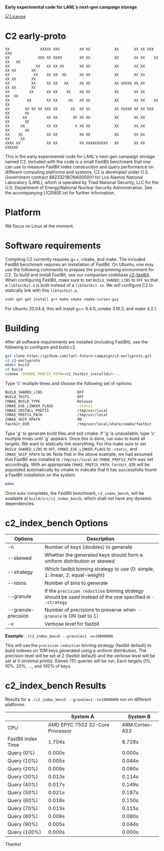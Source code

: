 **Early experimental code for LANL's next-gen campaign storage**

[![License](https://img.shields.io/badge/license-New%20BSD-blue.svg)](LICENSE.txt)

C2 early-proto
================

```
XX              XXXXX XXX         XX XX           XX       XX XX XXX         XXX
XX             XXX XX XXXX        XX XX           XX       XX XX    XX     XX   XX
XX            XX   XX XX XX       XX XX           XX       XX XX      XX XX       XX
XX           XX    XX XX  XX      XX XX           XX       XX XX      XX XX       XX
XX          XX     XX XX   XX     XX XX           XX XXXXX XX XX      XX XX       XX
XX         XX      XX XX    XX    XX XX           XX       XX XX     XX  XX
XX        XX       XX XX     XX   XX XX           XX       XX XX    XX   XX
XX       XX XX XX XXX XX      XX  XX XX           XX XXXXX XX XX XXX     XX       XX
XX      XX         XX XX       XX XX XX           XX       XX XX         XX       XX
XX     XX          XX XX        X XX XX           XX       XX XX         XX       XX
XX    XX           XX XX          XX XX           XX       XX XX          XX     XX
XXXX XX            XX XX          XX XXXXXXXXXX   XX       XX XX            XXXXXX
```

This is the early experimental code for LANL's next-gen campaign storage named C2. Included with the code is a small FastBit benchmark that one can use to measure FastBit index construction and query performance on different computing platforms and systems. C2 is developed under U.S. Government contract 89233218CNA000001 for Los Alamos National Laboratory (LANL), which is operated by Triad National Security, LLC for the U.S. Department of Energy/National Nuclear Security Administration. See the accompanying LICENSE.txt for further information.

# Platform

We focus on Linux at the moment.

# Software requirements

Compiling C2 currently requires g++, cmake, and make. The included FastBit benchmark requires an installation of FastBit. On Ubuntu, one may use the following commands to prepare the programming environment for C2. To build and install FastBit, see our companion codebase [c2-fastbit](https://github.com/lanl-future-campaign/c2-fastbit). When configuring FastBit, make sure to set `BUILD_SHARED_LIBS` to `OFF` so that a `libfastbit.a` is built instead of a `libfastbit.so`. We will configure C2 to statically link with this `libfastbit.a`.

```bash
sudo apt-get install g++ make cmake cmake-curses-gui
```

For Ubuntu 20.04.4, this will install g++ 9.4.0, cmake 3.16.3, and make 4.2.1.

# Building

After all software requirements are installed (including FastBit), use the following to configure and build c2.

```bash
git clone https://github.com/lanl-future-campaign/c2-earlyproto.git
cd c2-earlyproto
mkdir build
cd build
ccmake -DCMAKE_PREFIX_PATH=<c2_fastbit_installdir> ..
```

Type 'c' multiple times and choose the following set of options:

```bash
BUILD_SHARED_LIBS                OFF
BUILD_TESTS                      OFF
CMAKE_BUILD_TYPE                 Release
CMAKE_EXE_LINKER_FLAGS           -static
CMAKE_INSTALL_PREFIX             /tmp/usr/local
CMAKE_PREFIX_PATH                /tmp/usr/local
CMAKE_SKIP_RPATH                 ON
fastbit_DIR                      /tmp/usr/local/share/cmake/fastbit
```

Type 'g' to generate build files and exit cmake. If 'g' is unavailable, type 'c' multiple times until 'g' appears. Once this is done, run `make` to build all targets. We want to statically link everything. For this make sure to set `BUILD_SHARED_LIBS` to `OFF`, `CMAKE_EXE_LINKER_FLAGS` to `-static`, and `CMAKE_SKIP_RPATH` to `ON`. Note that in the above example, we had assumed that FastBit was installed to `/tmp/usr/local` so `CMAKE_PREFIX_PATH` was set accordingly. With an appropriate `CMAKE_PREFIX_PATH`, `fastbit_DIR` will be populated automatically by cmake to indicate that it has successfully found a FastBit installation on the system.

```bash
make
```

Once `make` completes, the FastBit benchmark, `c2_index_bench`, will be available at `build/src/c2_index_bench`, which shall not have any dynamic dependencies.

# c2_index_bench Options

| Options             | Description                                                                                                  |
|---------------------|--------------------------------------------------------------------------------------------------------------|
| -n                  | Number of keys (doubles) to generate                                                                         |
| --skewed            | Whether the generated keys should form a uniform distribution or skewed                                      |
| --strategy          | Which fastbit binning strategy to use (0: simple, 1: linear, 2: equal-weight)                                |
| --nbins             | Number of bins to generate                                                                                   |
| --granule           | If the `precision reduction` binning strategy should be used instead of the one specified in `--strategy`    |
| --granule-precision | Number of precisions to preserve when `--granule` is ON (set to 1)                                           |
| -v                  | Verbose level for fastbit                                                                                    |

**Example**: `./c2_index_bench --granule=1 -n=10000000`.

This will use the `precision reduction` binning strategy (fastbit default) to build indexes on 10M keys generated using a uniform distribution. The precision level will be set at 2 (fastbit default) and the verbose level will be set at 0 (minimal prints). Eleven (11) queries will be run. Each targets 0%, 10%, 20%, ..., and 100% of keys.

# c2_index_bench Results

Results for a `./c2_index_bench --granule=1 -n=10000000` run on different platforms.

|                    | System A                         | System B       |
|--------------------|----------------------------------|----------------|
| CPU                | AMD EPYC 7502 32-Core Processor  | ARM Cortex-A53 |
| FastBit Index Time | 1.704s                           | 8.728s         |
| Query (0%)         | 0.000s                           | 0.000s         |
| Query (10%)        | 0.005s                           | 0.044s         |
| Query (20%)        | 0.009s                           | 0.080s         |
| Query (30%)        | 0.013s                           | 0.114s         |
| Query (40%)        | 0.017s                           | 0.149s         |
| Query (50%)        | 0.021s                           | 0.187s         |
| Query (60%)        | 0.016s                           | 0.150s         |
| Query (70%)        | 0.013s                           | 0.115s         |
| Query (80%)        | 0.009s                           | 0.080s         |
| Query (90%)        | 0.005s                           | 0.044s         |
| Query (100%)       | 0.000s                           | 0.000s         |

Thanks!
